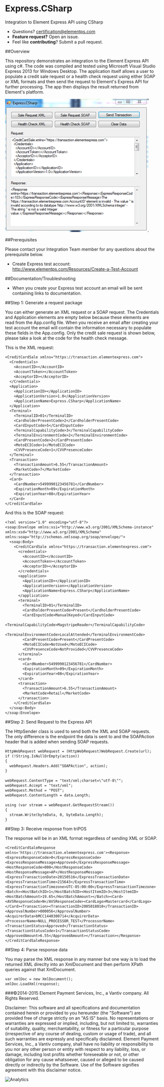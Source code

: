 # Express.CSharp
Integration to Element Express API using CSharp

* Questions?  certification@elementps.com
* **Feature request?** Open an issue.
* Feel like **contributing**?  Submit a pull request.

##Overview

This repository demonstrates an integration to the Element Express API using c#.  The code was compiled and tested using Microsoft Visual Studio Express 2013 for Windows Desktop.  The application itself allows a user to populate a credit sale request or a health check request using either SOAP or XML formats and then send the request to Element's Express API for further processing.  The app then displays the result returned from Element's platform.

![Express.CSharp](https://github.com/ElementPS/Express.CSharp/blob/master/screenshot.PNG)

##Prerequisites

Please contact your Integration Team member for any questions about the prerequisite below.

* Create Express test account: http://www.elementps.com/Resources/Create-a-Test-Account

##Documentation/Troubleshooting

* When you create your Express test account an email will be sent containing links to documentation.

##Step 1: Generate a request package

You can either generate an XML request or a SOAP request.  The Credentials and Application elements are empty below because these elements are read from the App.config file.  When you receive an email after creating your test account the email will contain the information necessary to populate these fields in the App.config.  Only the credit sale request is shown below, please take a look at the code for the health check message.

This is the XML request:

```
<CreditCardSale xmlns="https://transaction.elementexpress.com">
  <Credentials>
    <AccountID></AccountID>
    <AccountToken></AccountToken>
    <AcceptorID></AcceptorID>
  </Credentials>
  <Application>
    <ApplicationID></ApplicationID>
    <ApplicationVersion>1.0</ApplicationVersion>
    <ApplicationName>Express.CSharp</ApplicationName>
  </Application>
  <Terminal>
    <TerminalID>01</TerminalID>
    <CardholderPresentCode>2</CardholderPresentCode>
    <CardInputCode>5</CardInputCode>
    <TerminalCapabilityCode>3</TerminalCapabilityCode>
    <TerminalEnvironmentCode>2</TerminalEnvironmentCode>
    <CardPresentCode>2</CardPresentCode>
    <MotoECICode>1</MotoECICode>
    <CVVPresenceCode>1</CVVPresenceCode>
  </Terminal>
  <Transaction>
    <TransactionAmount>6.55</TransactionAmount>
    <MarketCode>7</MarketCode>
  </Transaction>
  <Card>
    <CardNumber>5499990123456781</CardNumber>
    <ExpirationMonth>09</ExpirationMonth>
    <ExpirationYear>08</ExpirationYear>
  </Card>
</CreditCardSale>

```

And this is the SOAP request:


```
<?xml version="1.0" encoding="utf-8"?>
<soap:Envelope xmlns:xsi="http://www.w3.org/2001/XMLSchema-instance" xmlns:xsd="http://www.w3.org/2001/XMLSchema" xmlns:soap="http://schemas.xmlsoap.org/soap/envelope/">
  <soap:Body>
    <CreditCardSale xmlns="https://transaction.elementexpress.com">
      <credentials>
        <AccountID></AccountID>
        <AccountToken></AccountToken>
        <AcceptorID></AcceptorID>
      </credentials>
      <application>
        <ApplicationID></ApplicationID>
        <ApplicationVersion></ApplicationVersion>
        <ApplicationName>Express.CSharp</ApplicationName>
      </application>
      <terminal>
        <TerminalID>01</TerminalID>
        <CardholderPresentCode>Present</CardholderPresentCode>
        <CardInputCode>ManualKeyed</CardInputCode>
        <TerminalCapabilityCode>MagstripeReader</TerminalCapabilityCode>
        <TerminalEnvironmentCode>LocalAttended</TerminalEnvironmentCode>
        <CardPresentCode>Present</CardPresentCode>
        <MotoECICode>NotUsed</MotoECICode>
        <CVVPresenceCode>NotProvided</CVVPresenceCode>
      </terminal>
      <card>
        <CardNumber>5499990123456781</CardNumber>
        <ExpirationMonth>09</ExpirationMonth>
        <ExpirationYear>08</ExpirationYear>
      </card>
      <transaction>
        <TransactionAmount>6.55</TransactionAmount>
        <MarketCode>Retail</MarketCode>
      </transaction>
    </CreditCardSale>
  </soap:Body>
</soap:Envelope>
```

##Step 2: Send Request to the Express API

The HttpSender class is used to send both the XML and SOAP requests.  The only difference is the endpoint the data is sent to and the SOAPAction header that is added when sending SOAP requests.

```
HttpWebRequest webRequest = (HttpWebRequest)WebRequest.Create(url);
if (!String.IsNullOrEmpty(action))
{
  webRequest.Headers.Add("SOAPAction", action);
}

webRequest.ContentType = "text/xml;charset=\"utf-8\"";
webRequest.Accept = "text/xml";
webRequest.Method = "POST";
webRequest.ContentLength = data.Length;

using (var stream = webRequest.GetRequestStream())
{
  stream.Write(byteData, 0, byteData.Length);
}
```

##Step 3: Receive response from triPOS

The response will be in an XML format regardless of sending XML or SOAP.

```
<CreditCardSaleResponse xmlns='https://transaction.elementexpress.com'><Response><ExpressResponseCode>0</ExpressResponseCode><ExpressResponseMessage>Approved</ExpressResponseMessage><HostResponseCode>000</HostResponseCode><HostResponseMessage>AP</HostResponseMessage><ExpressTransactionDate>20150516</ExpressTransactionDate><ExpressTransactionTime>215643</ExpressTransactionTime><ExpressTransactionTimezone>UTC-05:00:00</ExpressTransactionTimezone><Batch><HostBatchID>1</HostBatchID><HostItemID>3</HostItemID><HostBatchAmount>19.65</HostBatchAmount></Batch><Card><AVSResponseCode>N</AVSResponseCode><CardLogo>Mastercard</CardLogo></Card><Transaction><TransactionID>2005018010</TransactionID><ApprovalNumber>000056</ApprovalNumber><AcquirerData>bMCC1440300714</AcquirerData><ProcessorName>NULL_PROCESSOR_TEST</ProcessorName><TransactionStatus>Approved</TransactionStatus><TransactionStatusCode>1</TransactionStatusCode><ApprovedAmount>6.55</ApprovedAmount></Transaction></Response></CreditCardSaleResponse>
```


##Step 4: Parse response data

You may parse the XML response in any manner but one way is to load the returned XML direclty into an XmlDocument and then perform XPath queries against that XmlDocument.

```
var xmlDoc = new XmlDocument();
xmlDoc.LoadXml(response);
```


###©2014-2015 Element Payment Services, Inc., a Vantiv company. All Rights Reserved.

Disclaimer:
This software and all specifications and documentation contained herein or provided to you hereunder (the "Software") are provided free of charge strictly on an "AS IS" basis. No representations or warranties are expressed or implied, including, but not limited to, warranties of suitability, quality, merchantability, or fitness for a particular purpose (irrespective of any course of dealing, custom or usage of trade), and all such warranties are expressly and specifically disclaimed. Element Payment Services, Inc., a Vantiv company, shall have no liability or responsibility to you nor any other person or entity with respect to any liability, loss, or damage, including lost profits whether foreseeable or not, or other obligation for any cause whatsoever, caused or alleged to be caused directly or indirectly by the Software. Use of the Software signifies agreement with this disclaimer notice.


![Analytics](https://ga-beacon.appspot.com/UA-60858025-40/Express.CSharp/readme?pixel)


